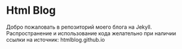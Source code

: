 # Html Blog

Добро пожаловать в репозиторий моего блога на Jekyll.
Распространение и использование кода желательно при наличии ссылки на источник: htmlblog.github.io
